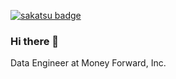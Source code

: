 [![sakatsu badge](https://img.shields.io/endpoint.svg?url=https://saunadge-gjqqouyuca-an.a.run.app/api/v1/badge/7812&style=flat-square)](https://sauna-ikitai.com/saunners/7812)

### Hi there 👋

Data Engineer at Money Forward, Inc.

<!--
**OTA2000/OTA2000** is a ✨ _special_ ✨ repository because its `README.md` (this file) appears on your GitHub profile.

Here are some ideas to get you started:

- 🔭 I’m currently working on ...
- 🌱 I’m currently learning ...
- 👯 I’m looking to collaborate on ...
- 🤔 I’m looking for help with ...
- 💬 Ask me about ...
- 📫 How to reach me: ...
- 😄 Pronouns: ...
- ⚡ Fun fact: ...
-->
